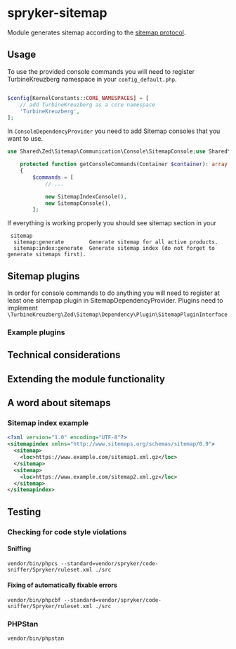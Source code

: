 # spryker-sitemap

Module generates sitemap according to the [sitemap protocol](https://www.sitemaps.org/protocol.html).

## Usage

To use the provided console commands you will need to register TurbineKreuzberg namespace in your `config_default.php`.

```php

$config[KernelConstants::CORE_NAMESPACES] = [
    // add TurbineKreuzberg as a core namespace
    'TurbineKreuzberg',
];
```

In `ConsoleDependencyProvider` you need to add Sitemap consoles that you want to use.

```php
use Shared\Zed\Sitemap\Communication\Console\SitemapConsole;use Shared\Zed\Sitemap\Communication\Console\SitemapIndexConsole;

    protected function getConsoleCommands(Container $container): array
    {
        $commands = [
            // ...

            new SitemapIndexConsole(),
            new SitemapConsole(),
        ];
```

If everything is working properly you should see sitemap section in your
```text
 sitemap
  sitemap:generate        Generate sitemap for all active products.
  sitemap:index:generate  Generate sitemap index (do not forget to generate sitemaps first).
```

## Sitemap plugins

In order for console commands to do anything you will need to register at least one sitempap plugin in SitemapDependencyProvider. Plugins need to implement
`\TurbineKreuzberg\Zed\Sitemap\Dependency\Plugin\SitemapPluginInterface`

### Example plugins

## Technical considerations



## Extending the module functionality

## A word about sitemaps

### Sitemap index example

```xml
<?xml version="1.0" encoding="UTF-8"?>
<sitemapindex xmlns="http://www.sitemaps.org/schemas/sitemap/0.9">
  <sitemap>
    <loc>https://www.example.com/sitemap1.xml.gz</loc>
  </sitemap>
  <sitemap>
    <loc>https://www.example.com/sitemap2.xml.gz</loc>
  </sitemap>
</sitemapindex>
```

## Testing

### Checking for code style violations

#### Sniffing
`vendor/bin/phpcs --standard=vendor/spryker/code-sniffer/Spryker/ruleset.xml ./src`

#### Fixing of automatically fixable errors
`vendor/bin/phpcbf --standard=vendor/spryker/code-sniffer/Spryker/ruleset.xml ./src`

### PHPStan
`vendor/bin/phpstan`
